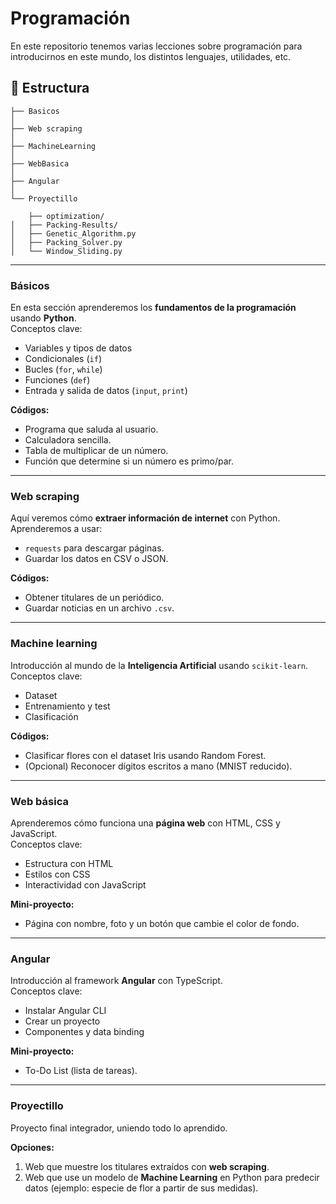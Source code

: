 # Programación
En este repositorio tenemos varias lecciones sobre programación para introducirnos en este mundo, los distintos lenguajes, utilidades, etc.  

## 📂 Estructura

    ├── Basicos
    │
    ├── Web scraping
    │
    ├── MachineLearning
    │
    ├── WebBasica
    │
    ├── Angular
    │
    └── Proyectillo

        ├── optimization/
    │   ├── Packing-Results/
    │   ├── Genetic_Algorithm.py
    │   ├── Packing_Solver.py
    │   └── Window_Sliding.py



---

### Básicos
En esta sección aprenderemos los **fundamentos de la programación** usando **Python**.  
Conceptos clave:
- Variables y tipos de datos
- Condicionales (`if`)
- Bucles (`for`, `while`)
- Funciones (`def`)
- Entrada y salida de datos (`input`, `print`)

**Códigos:**
- Programa que saluda al usuario.
- Calculadora sencilla.
- Tabla de multiplicar de un número.
- Función que determine si un número es primo/par.

---

### Web scraping
Aquí veremos cómo **extraer información de internet** con Python.  
Aprenderemos a usar:
- `requests` para descargar páginas.
- Guardar los datos en CSV o JSON.

**Códigos:**
- Obtener titulares de un periódico.
- Guardar noticias en un archivo `.csv`.

---

### Machine learning
Introducción al mundo de la **Inteligencia Artificial** usando `scikit-learn`.  
Conceptos clave:
- Dataset
- Entrenamiento y test
- Clasificación

**Códigos:**
- Clasificar flores con el dataset Iris usando Random Forest.
- (Opcional) Reconocer dígitos escritos a mano (MNIST reducido).

---

### Web básica
Aprenderemos cómo funciona una **página web** con HTML, CSS y JavaScript.  
Conceptos clave:
- Estructura con HTML
- Estilos con CSS
- Interactividad con JavaScript

**Mini-proyecto:**
- Página con nombre, foto y un botón que cambie el color de fondo.

---

### Angular
Introducción al framework **Angular** con TypeScript.  
Conceptos clave:
- Instalar Angular CLI
- Crear un proyecto
- Componentes y data binding

**Mini-proyecto:**
- To-Do List (lista de tareas).

---

### Proyectillo
Proyecto final integrador, uniendo todo lo aprendido.  

**Opciones:**
1. Web que muestre los titulares extraídos con **web scraping**.  
2. Web que use un modelo de **Machine Learning** en Python para predecir datos (ejemplo: especie de flor a partir de sus medidas).  
